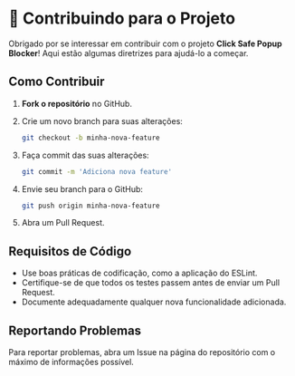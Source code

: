 # 🤝 Contribuindo para o Projeto

Obrigado por se interessar em contribuir com o projeto **Click Safe Popup Blocker**! Aqui estão algumas diretrizes para ajudá-lo a começar.

## Como Contribuir

1. **Fork o repositório** no GitHub.

2. Crie um novo branch para suas alterações:

   ```bash
   git checkout -b minha-nova-feature
   ```

3. Faça commit das suas alterações:

   ```bash
   git commit -m 'Adiciona nova feature'
   ```

4. Envie seu branch para o GitHub:

   ```bash
   git push origin minha-nova-feature
   ```

5. Abra um Pull Request.

## Requisitos de Código

- Use boas práticas de codificação, como a aplicação do ESLint.
- Certifique-se de que todos os testes passem antes de enviar um Pull Request.
- Documente adequadamente qualquer nova funcionalidade adicionada.

## Reportando Problemas

Para reportar problemas, abra um Issue na página do repositório com o máximo de informações possível.
